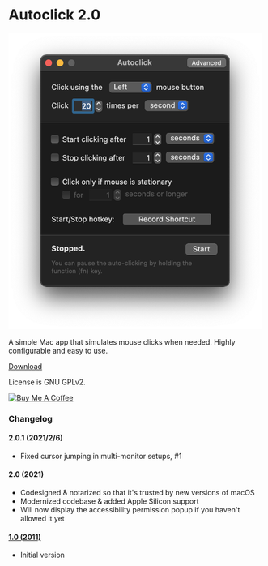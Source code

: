 # Autoclick 2.0

<img src="screenshot.png" width="500" />

A simple Mac app that simulates mouse clicks when needed. Highly configurable and easy to use.

[Download](https://mahdi.jp/apps/autoclick)

License is GNU GPLv2.

<a href="https://www.buymeacoffee.com/mahdibchatnia" target="_blank"><img src="https://cdn.buymeacoffee.com/buttons/v2/default-yellow.png" alt="Buy Me A Coffee" height="48" width="173" ></a>

### Changelog

#### 2.0.1 (2021/2/6)

- Fixed cursor jumping in multi-monitor setups, #1

#### 2.0 (2021)

- Codesigned & notarized so that it's trusted by new versions of macOS
- Modernized codebase & added Apple Silicon support
- Will now display the accessibility permission popup if you haven't allowed it yet

#### [1.0 (2011)](https://tars.mahdi.jp/apps/autoclick-1.0.zip)

- Initial version

